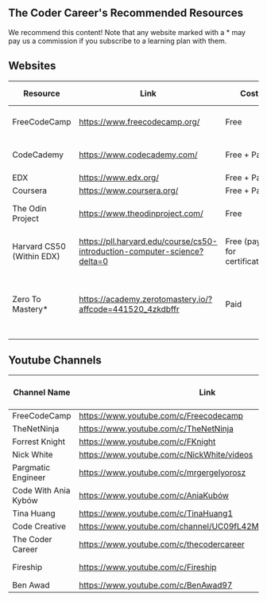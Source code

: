 ## The Coder Career's Recommended Resources

We recommend this content!
Note that any website marked with a * may pay us a commission if you subscribe to a learning plan with them.

## Websites

| Resource | Link | Cost | Languages Covered |
| --- | --- | --- | --- |
| FreeCodeCamp | https://www.freecodecamp.org/ | Free | HTML, CSS, Javascript |
| CodeCademy | https://www.codecademy.com/ | Free + Paid | HTML, CSS, Javascript |
| EDX | https://www.edx.org/ | Free + Paid | Python |
| Coursera | https://www.coursera.org/ | Free + Paid | Python |
| The Odin Project | https://www.theodinproject.com/ | Free | HTML, CSS, Javascript |
| Harvard CS50 (Within EDX) | https://pll.harvard.edu/course/cs50-introduction-computer-science?delta=0 | Free (pay for certification) | HTML, CSS, Javascript, Python, C |
| Zero To Mastery* | https://academy.zerotomastery.io/?affcode=441520_4zkdbffr | Paid | HTML, CSS, Javascript, Python, Typescript, Solidity |
|  |  |  |  |

## Youtube Channels

| Channel Name | Link | Focus | Languages/Areas Covered (if applicable) |
| --- | --- | --- | --- |
| FreeCodeCamp | https://www.youtube.com/c/Freecodecamp | Courses | Everything! |
| TheNetNinja | https://www.youtube.com/c/TheNetNinja | Courses | Everything! |
| Forrest Knight | https://www.youtube.com/c/FKnight | Careers |  |
| Nick White | https://www.youtube.com/c/NickWhite/videos | Careers | Javascript |
| Pargmatic Engineer | https://www.youtube.com/c/mrgergelyorosz | Careers |  |
| Code With Ania Kybów | https://www.youtube.com/c/AniaKubów | Courses/Tutorials | Javascript |
| Tina Huang | https://www.youtube.com/c/TinaHuang1 | Careers | Data Science |
| Code Creative | https://www.youtube.com/channel/UC09fL42MpkktKZWmWxYiDhw | Careers/Tutorials |  |
| The Coder Career | https://www.youtube.com/c/thecodercareer | Careers/Tutorials |  |
| Fireship | https://www.youtube.com/c/Fireship | News and Summaries |  |
| Ben Awad | https://www.youtube.com/c/BenAwad97 | Careers/Tutorials | Javascript |
